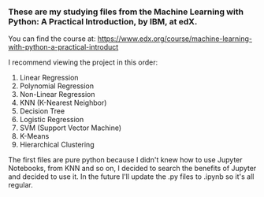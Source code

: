 ### These are my studying files from the Machine Learning with Python: A Practical Introduction, by IBM, at edX.

You can find the course at: https://www.edx.org/course/machine-learning-with-python-a-practical-introduct

I recommend viewing the project in this order:
1. Linear Regression
2. Polynomial Regression
3. Non-Linear Regression
4. KNN (K-Nearest Neighbor)
5. Decision Tree
6. Logistic Regression
7. SVM (Support Vector Machine)
8. K-Means
9. Hierarchical Clustering

The first files are pure python because I didn't knew how to use Jupyter Notebooks, from KNN and so on, I decided to search the benefits of Jupyter and decided to use it. In the future I'll update the .py files to .ipynb so it's all regular.
